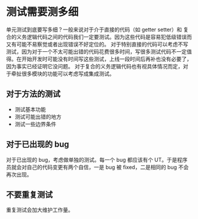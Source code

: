 # 测试需要测多细

单元测试到底要写多细？一般来说对于介于直接的代码（如 getter setter）和 复合的义务逻辑代码之间的代码我们一定要测试。因为这些代码是容易犯低级错误而又有可能不易察觉或者出现错误不好定位的。
对于特别直接的代码可以考虑不写测试，因为对于一个不太可能出错的代码花费很多时间，写很多测试代码不一定值得。在开始开发时可能没有时间写这些测试，上线一段时间后再补也没有必要了，因为事实已经证明它没问题。
对于复合的义务逻辑代码也有视具体情况而定，对于牵扯很多模块的功能可以考虑写成集成测试。

## 对于方法的测试

- 测试基本功能
- 测试可能出错的地方
- 测试一些边界条件

## 对于已出现的 bug

对于已出现的 bug，考虑做单独的测试。每一个 bug 都应该有个 UT。于是程序员就会对自己的代码变更有两个自信，一是 bug 被 fixed，二是相同的 bug 不会再次出现。

## 不要重复测试

重复测试会加大维护工作量。
